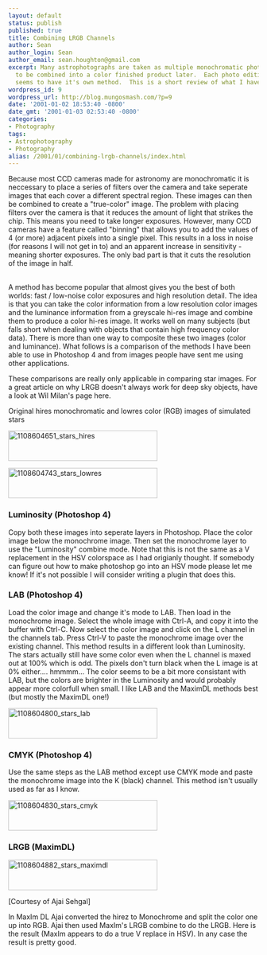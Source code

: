 ```yaml
---
layout: default
status: publish
published: true
title: Combining LRGB Channels
author: Sean
author_login: Sean
author_email: sean.houghton@gmail.com
excerpt: Many astrophotographs are taken as multiple monochromatic photos that need
  to be combined into a color finished product later.  Each photo editing package
  seems to have it's own method.  This is a short review of what I have.
wordpress_id: 9
wordpress_url: http://blog.mungosmash.com/?p=9
date: '2001-01-02 18:53:40 -0800'
date_gmt: '2001-01-03 02:53:40 -0800'
categories:
- Photography
tags:
- Astrophotography
- Photography
alias: /2001/01/combining-lrgb-channels/index.html
---
```

Because most CCD cameras made for astronomy are monochromatic it is neccessary to place a series of filters over the camera and take seperate images that each cover a different spectral region. These images can then be combined to create a "true-color" image. The problem with placing filters over the camera is that it reduces the amount of light that strikes the chip. This means you need to take longer exposures. However, many CCD cameras have a feature called "binning" that allows you to add the values of 4 (or more) adjacent pixels into a single pixel. This results in a loss in noise (for reasons I will not get in to) and an apparent increase in sensitivity - meaning shorter exposures. The only bad part is that it cuts the resolution of the image in half.

<a id="more"></a><a id="more-9"></a><br />
A method has become popular that almost gives you the best of both worlds: fast / low-noise color exposures and high resolution detail. The idea is that you can take the color information from a low resolution color images and the luminance information from a greyscale hi-res image and combine them to produce a color hi-res image. It works well on many subjects (but falls short when dealing with objects that contain high frequency color data). There is more than one way to composite these two images (color and luminance). What follows is a comparison of the methods I have been able to use in Photoshop 4 and from images people have sent me using other applications.

These comparisons are really only applicable in comparing star images. For a great article on why LRGB doesn't always work for deep sky objects, have a look at Wil Milan's page here.

Original hires monochromatic and lowres color (RGB) images of simulated stars

<a href="{{site.url_root}}/assets/data/2008/12/1108604651_stars_hires.jpg"><img class="aligncenter size-medium wp-image-224" title="1108604651_stars_hires" src="http://blog.mungosmash.com/wp-content/uploads/2001/01/1108604651_stars_hires-300x61.jpg" alt="1108604651_stars_hires" width="300" height="61" /></a>

<a href="{{site.url_root}}/assets/data/2008/12/1108604743_stars_lowres.jpg"><img class="aligncenter size-medium wp-image-225" title="1108604743_stars_lowres" src="http://blog.mungosmash.com/wp-content/uploads/2001/01/1108604743_stars_lowres-300x61.jpg" alt="1108604743_stars_lowres" width="300" height="61" /></a>

### Luminosity (Photoshop 4)
Copy both these images into seperate layers in Photoshop. Place the color image below the monochrome image. Then set the monochrome layer to use the "Luminosity" combine mode. Note that this is not the same as a V replacement in the HSV colorspace as I had origianly thought. If somebody can figure out how to make photoshop go into an HSV mode please let me know! If it's not possible I will consider writing a plugin that does this.



### LAB (Photoshop 4)
Load the color image and change it's mode to LAB. Then load in the monochrome image. Select the whole image with Ctrl-A, and copy it into the buffer with Ctrl-C. Now select the color image and click on the L channel in the channels tab. Press Ctrl-V to paste the monochrome image over the existing channel. This method results in a different look than Luminosity. The stars actually still have some color even when the L channel is maxed out at 100% which is odd. The pixels don't turn black when the L image is at 0% either.... hmmmm... The color seems to be a bit more consistant with LAB, but the colors are brighter in the Luminosity and would probably appear more colorfull when small. I like LAB and the MaximDL methods best (but mostly the MaximDL one!)

<a href="{{site.url_root}}/assets/data/2008/12/1108604800_stars_lab.jpg"><img class="aligncenter size-medium wp-image-226" title="1108604800_stars_lab" src="http://blog.mungosmash.com/wp-content/uploads/2001/01/1108604800_stars_lab-300x61.jpg" alt="1108604800_stars_lab" width="300" height="61" /></a>

### CMYK (Photoshop 4)
Use the same steps as the LAB method except use CMYK mode and paste the monochrome image into the K (black) channel. This method isn't usually used as far as I know.

<a href="{{site.url_root}}/assets/data/2008/12/1108604830_stars_cmyk.jpg"><img class="aligncenter size-medium wp-image-227" title="1108604830_stars_cmyk" src="http://blog.mungosmash.com/wp-content/uploads/2001/01/1108604830_stars_cmyk-300x61.jpg" alt="1108604830_stars_cmyk" width="300" height="61" /></a>

### LRGB (MaximDL)
<a href="{{site.url_root}}/assets/data/2008/12/1108604882_stars_maximdl.jpg"><img class="aligncenter size-medium wp-image-228" title="1108604882_stars_maximdl" src="http://blog.mungosmash.com/wp-content/uploads/2001/01/1108604882_stars_maximdl-300x61.jpg" alt="1108604882_stars_maximdl" width="300" height="61" /></a>

[Courtesy of Ajai Sehgal]

In MaxIm DL Ajai converted the hirez to Monochrome and split the color one up into RGB. Ajai then used MaxIm's LRGB combine to do the LRGB. Here is the result (MaxIm appears to do a true V replace in HSV). In any case the result is pretty good.

